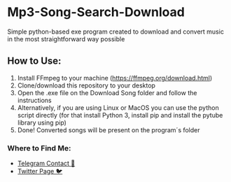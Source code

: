 # Mp3-Song-Search-Download
Simple python-based exe program created to download and convert music in the most straightforward way possible



## How to Use:

1. Install FFmpeg to your machine (https://ffmpeg.org/download.html)
2. Clone/download this repository to your desktop
3. Open the .exe file on the Download Song folder and follow the instructions
4. Alternatively, if you are using Linux or MacOS you can use the python script directly (for that install Python 3, install pip and install the pytube library using pip)
5. Done! Converted songs will be present on the program´s folder



### Where to Find Me:

* [Telegram Contact 🔵](https://t.me/mekhyw)
* [Twitter Page 🐦](https://twitter.com/MekhyW)
